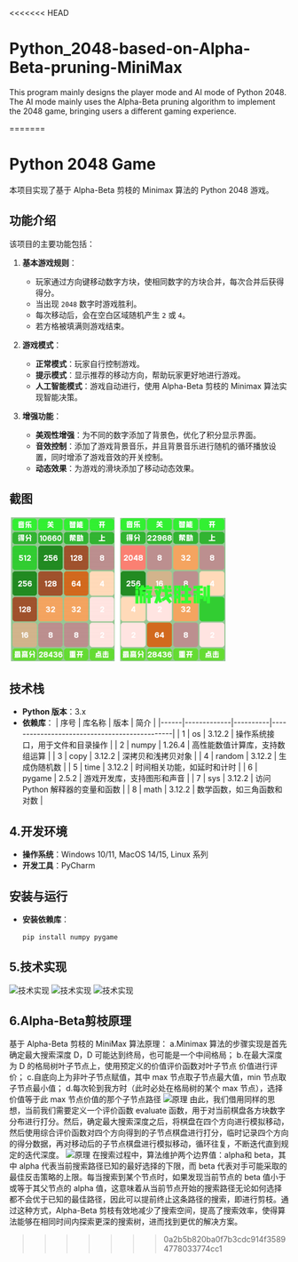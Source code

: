 <<<<<<< HEAD
# Python_2048-based-on-Alpha-Beta-pruning-MiniMax
This program mainly designs the player mode and AI mode of Python 2048. The AI mode mainly uses the Alpha-Beta pruning algorithm to implement the 2048 game, bringing users a different gaming experience.

=======
# Python 2048 Game

本项目实现了基于 Alpha-Beta 剪枝的 Minimax 算法的 Python 2048 游戏。

## 功能介绍

该项目的主要功能包括：

1. **基本游戏规则**：
   - 玩家通过方向键移动数字方块，使相同数字的方块合并，每次合并后获得得分。
   - 当出现 `2048` 数字时游戏胜利。
   - 每次移动后，会在空白区域随机产生 `2` 或 `4`。
   - 若方格被填满则游戏结束。

2. **游戏模式**：
   - **正常模式**：玩家自行控制游戏。
   - **提示模式**：显示推荐的移动方向，帮助玩家更好地进行游戏。
   - **人工智能模式**：游戏自动进行，使用 Alpha-Beta 剪枝的 Minimax 算法实现智能决策。

3. **增强功能**：
   - **美观性增强**：为不同的数字添加了背景色，优化了积分显示界面。
   - **音效控制**：添加了游戏背景音乐，并且背景音乐进行随机的循环播放设置，同时增添了游戏音效的开关控制。
   - **动态效果**：为游戏的滑块添加了移动动态效果。

## 截图

![2048游戏界面显示](asserts/游戏界面.png)

## 技术栈

- **Python 版本**：3.x
- **依赖库**：
  | 序号 | 库名称      | 版本     | 简介                                         |
  |------|-------------|----------|----------------------------------------------|
  | 1    | os          | 3.12.2   | 操作系统接口，用于文件和目录操作             |
  | 2    | numpy       | 1.26.4   | 高性能数值计算库，支持数组运算               |
  | 3    | copy        | 3.12.2   | 深拷贝和浅拷贝对象                           |
  | 4    | random      | 3.12.2   | 生成伪随机数                                 |
  | 5    | time        | 3.12.2   | 时间相关功能，如延时和计时                   |
  | 6    | pygame      | 2.5.2    | 游戏开发库，支持图形和声音                   |
  | 7    | sys         | 3.12.2   | 访问 Python 解释器的变量和函数               |
  | 8    | math        | 3.12.2   | 数学函数，如三角函数和对数                   |


## 4.开发环境

- **操作系统**：Windows 10/11, MacOS 14/15, Linux 系列
- **开发工具**：PyCharm

## 安装与运行

- **安装依赖库**：

   ```bash
   pip install numpy pygame

## 5.技术实现
![技术实现](asserts/技术实现1.png)
![技术实现](asserts/技术实现2.png)
![技术实现](asserts/技术实现3.png)

## 6.Alpha-Beta剪枝原理
   基于 Alpha-Beta 剪枝的 MiniMax 算法原理：
   a.Minimax 算法的步骤实现是首先确定最大搜索深度 D，D 可能达到终局，也可能是一个中间格局；
   b.在最大深度为 D 的格局树叶子节点上，使用预定义的价值评价函数对叶子节点
价值进行评价；
   c.自底向上为非叶子节点赋值，其中 max 节点取子节点最大值，min 节点取子节点最小值；
   d.每次轮到我方时（此时必处在格局树的某个 max 节点），选择价值等于此 max 节点价值的那个子节点路径
   ![原理](asserts/原理1.png)
   由此，我们借用同样的思想，当前我们需要定义一个评价函数 evaluate 函数，用于对当前棋盘各方块数字分布进行打分。然后，确定最大搜索深度之后，将棋盘在四个方向进行模拟移动，然后使用综合评价函数对四个方向得到的子节点棋盘进行打分，临时记录四个方向的得分数据，再对移动后的子节点棋盘进行模拟移动，循环往复，不断迭代直到规定的迭代深度。
   ![原理](asserts/原理2.png)
   在搜索过程中，算法维护两个边界值：alpha和 beta，其中 alpha 代表当前搜索路径已知的最好选择的下限，而 beta 代表对手可能采取的最佳反击策略的上限。每当搜索到某个节点时，如果发现当前节点的 beta 值小于或等于其父节点的 alpha 值，这意味着从当前节点开始的搜索路径无论如何选择都不会优于已知的最佳路径，因此可以提前终止这条路径的搜索，即进行剪枝。通过这种方式，Alpha-Beta 剪枝有效地减少了搜索空间，提高了搜索效率，使得算法能够在相同时间内探索更深的搜索树，进而找到更优的解决方案。
>>>>>>> 0a2b5b820ba0f7b3cdc914f35894778033774cc1
